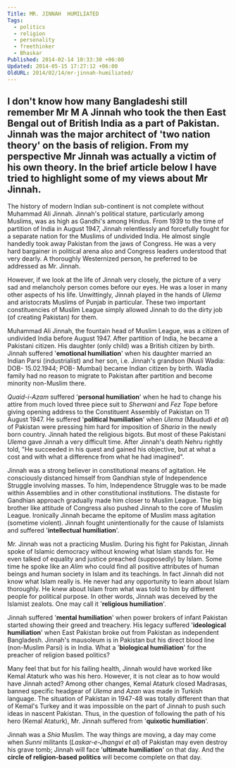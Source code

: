 ```yaml
---
Title: MR. JINNAH  HUMILIATED
Tags:
  - politics
  - religion
  - personality
  - freethinker
  - Bhaskar
Published: 2014-02-14 10:33:30 +06:00
Updated: 2014-05-15 17:27:12 +06:00
OldURL: 2014/02/14/mr-jinnah-humiliated/
---
```


I don't know how many Bangladeshi still remember Mr M A Jinnah who took the then East Bengal out of British India as a part of Pakistan. Jinnah was the major architect of 'two nation theory' on the basis of religion. From my perspective Mr Jinnah was actually a victim of his own theory. In the brief article below I have tried to highlight some of my views about Mr Jinnah.
--------------------------------------------------------
The history of modern Indian sub-continent is not complete without Muhammad Ali Jinnah. Jinnah's political stature, particularly among Muslims, was as high as Gandhi's among Hindus. From 1939 to the time of partition of India in August 1947, Jinnah relentlessly and forcefully fought for a separate nation for the Muslims of undivided India. He almost single handedly took away Pakistan from the jaws of Congress. He was a very hard bargainer in political arena also and Congress leaders understood that very dearly.  A thoroughly Westernized person, he preferred to be addressed as Mr. Jinnah.

However, if we look at the life of Jinnah very closely, the picture of a very sad and melancholy person comes before our eyes. He was a loser in many other aspects of his life. Unwittingly, Jinnah played in the hands of <em>Ulema</em> and aristocrats Muslims of Punjab in particular. These two important constituencies of Muslim League simply allowed Jinnah to do the dirty job (of creating Pakistan) for them. 

Muhammad Ali Jinnah, the fountain head of Muslim League, was a citizen of undivided India before August 1947. After partition of India, he became a Pakistani citizen. His daughter (only child) was a British citizen by birth. Jinnah suffered '<strong>emotional humiliation</strong>' when his daughter married an Indian Parsi (industrialist) and her son, i.e. Jinnah's grandson (Nusli Wadia: DOB- 15.02.1944; POB- Mumbai) became Indian citizen by birth. Wadia family had no reason to migrate to Pakistan after partition and become minority non-Muslim there.

<em>Quaid-i-Azam</em> suffered '<strong>personal humiliation</strong>' when he had to change his attire from much loved three piece suit to <em>Sherwani</em> and <em>Fez Tope</em> before giving opening address to the Constituent Assembly of Pakistan on 11 August 1947. He suffered '<strong>political humiliation</strong>' when <em>Ulema</em> (Maududi <em>et al</em>) of Pakistan were pressing him hard for imposition of <em>Sharia</em> in the newly born country. Jinnah hated the religious bigots. But most of these Pakistani <em>Ulema</em> gave Jinnah a very difficult time. After Jinnah's death Nehru rightly told, "He succeeded in his quest and gained his objective, but at what a cost and with what a difference from what he had imagined".

Jinnah was a strong believer in constitutional means of agitation. He consciously distanced himself from Gandhian style of Independence Struggle involving masses. To him, Independence Struggle was to be made within Assemblies and in other constitutional institutions. The distaste for Gandhian approach gradually made him closer to Muslim League. The big brother like attitude of Congress also pushed Jinnah to the core of Muslim League. Ironically Jinnah became the epitome of Muslim mass agitation (sometime violent). Jinnah fought unintentionally for the cause of Islamists and suffered '<strong>intellectual humiliation</strong>'. 

Mr. Jinnah was not a practicing Muslim. During his fight for Pakistan, Jinnah spoke of Islamic democracy without knowing what Islam stands for. He even talked of equality and justice preached (supposedly) by Islam. Some time he spoke like an <em>Alim</em> who could find all positive attributes of human beings and human society in Islam and its teachings. In fact Jinnah did not know what Islam really is. He never had any opportunity to learn about Islam thoroughly. He knew about Islam from what was told to him by different people for political purpose. In other words, Jinnah was deceived by the Islamist zealots. One may call it '<strong>religious humiliation</strong>'.

Jinnah suffered '<strong>mental humiliation</strong>' when power brokers of infant Pakistan started showing their greed and treachery. His legacy suffered '<strong>ideological humiliation</strong>' when East Pakistan broke out from Pakistan as independent Bangladesh. Jinnah's mausoleum is in Pakistan but his direct blood line (non-Muslim Parsi) is in India. What a '<strong>biological humiliation</strong>' for the preacher of religion based politics? 

Many feel that but for his failing health, Jinnah would have worked like Kemal Ataturk who was his hero. However, it is not clear as to how would have Jinnah acted? Among other changes, Kemal Ataturk closed Madrasas, banned specific headgear of <em>Ulema</em> and <em>Azan</em> was made in Turkish language. The situation of Pakistan in 1947-48 was totally different than that of Kemal's Turkey and it was impossible on the part of Jinnah to push such ideas in nascent Pakistan. Thus, in the question of following the path of his hero (Kemal Ataturk), Mr. Jinnah suffered from '<strong>quixotic humiliation</strong>'.

Jinnah was a <em>Shia</em> Muslim. The way things are moving, a day may come when <em>Sunni</em> militants (<em>Laskar-e-Jhangvi et al</em>) of Pakistan may even destroy his grave tomb; Jinnah will face '<strong>ultimate humiliation</strong>' on that day. And the <strong>circle of religion-based politics</strong> will become complete on that day. 

